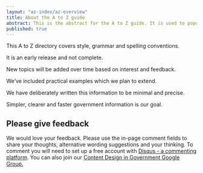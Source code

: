 ```yaml
---
layout: "az-index/az-overview"
title: About the A to Z guide
abstract: This is the abstract for the A to Z guide. It is used to populate a blurb on the content guide homepage.
published: true
---
```


This A to Z directory covers style, grammar and spelling conventions.

It is an early release and not complete.

New topics will be added over time based on interest and feedback.

We’ve included practical examples which we plan to extend.
 
We have deliberately written this information to be minimal and precise.

Simpler, clearer and faster government information is our goal.

## Please give feedback

We would love your feedback. Please use the in-page comment fields to share your thoughts, alternative wording suggestions and your thinking. To comment you will need to set up a free account with [Disqus - a commenting platform](https://disqus.com "Disqus"). You can also join our [Content Design in Government Google Group.](https://groups.google.com/a/digital.gov.au/forum/?hl=en#!forum/content-design-in-government "Content Design in Government Google Group.")
